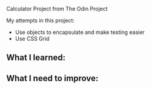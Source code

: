 Calculator Project from The Odin Project

My attempts in this project:
 - Use objects to encapsulate and make testing easier
 - Use CSS Grid

What I learned:
 - 

What I need to improve:
 - 